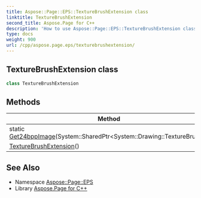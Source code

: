 ```yaml
---
title: Aspose::Page::EPS::TextureBrushExtension class
linktitle: TextureBrushExtension
second_title: Aspose.Page for C++
description: 'How to use Aspose::Page::EPS::TextureBrushExtension class in C++.'
type: docs
weight: 900
url: /cpp/aspose.page.eps/texturebrushextension/
---
```

## TextureBrushExtension class




```cpp
class TextureBrushExtension
```

## Methods

| Method | Description |
| --- | --- |
| static [Get24bppImage](./get24bppimage/)(System::SharedPtr\<System::Drawing::TextureBrush\>) |  |
| [TextureBrushExtension](./texturebrushextension/)() |  |
## See Also

* Namespace [Aspose::Page::EPS](../)
* Library [Aspose.Page for C++](../../)
